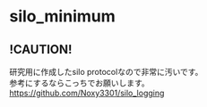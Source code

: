 # silo_minimum

## !CAUTION!
研究用に作成したsilo protocolなので非常に汚いです。<br>
参考にするならこっちでお願いします。https://github.com/Noxy3301/silo_logging
